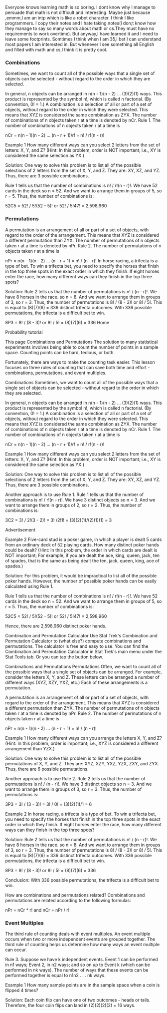 Everyone knows learning math is so boring. I dont know why I manage to persuade that math is not difficult and interesting.
Maybe just because ,emmm,I am an intp which is like a robot character. I think I like programmers.
I copy their notes and I hate taking notes(I don;t know how they manage to say so many words about math or cs.They must have no requirements to work overtime).
But anyway,I have learned it and I need to leave some footprints.
Somtimes I think when I am 35,I bet I can understand most papers I am interested in.
But whenever I see something all English and filled with math and cs,I think it is pretty cool.
### Combinations
Sometimes, we want to count all of the possible ways that a single set of objects can be selected - without regard to the order in which they are selected.

In general, n objects can be arranged in n(n - 1)(n - 2) ... (3)(2)(1) ways. This product is represented by the symbol n!, which is called n factorial. (By convention, 0! = 1.)
A combination is a selection of all or part of a set of objects, without regard to the order in which they were selected. This means that XYZ is considered the same combination as ZYX.
The number of combinations of n objects taken r at a time is denoted by nCr.
Rule 1. The number of combinations of n objects taken r at a time is

nCr = n(n - 1)(n - 2) ... (n - r + 1)/r! = n! / r!(n - r)!

Example 1
How many different ways can you select 2 letters from the set of letters: X, Y, and Z? (Hint: In this problem, order is NOT important; i.e., XY is considered the same selection as YX.)

Solution: One way to solve this problem is to list all of the possible selections of 2 letters from the set of X, Y, and Z. They are: XY, XZ, and YZ. Thus, there are 3 possible combinations.

Rule 1 tells us that the number of combinations is n! / r!(n - r)!. We have 52 cards in the deck so n = 52. And we want to arrange them in groups of 5, so r = 5. Thus, the number of combinations is:

52C5 = 52! / 5!(52 - 5)! or 52! / 5!47! = 2,598,960
### Permutations
A permutation is an arrangement of all or part of a set of objects, with regard to the order of the arrangement. This means that XYZ is considered a different permutation than ZYX.
The number of permutations of n objects taken r at a time is denoted by nPr.
Rule 2. The number of permutations of n objects taken r at a time is

nPr = n(n - 1)(n - 2) ... (n - r + 1) = n! / (n - r)!
In horse racing, a trifecta is a type of bet. To win a trifecta bet, you need to specify the horses that finish in the top three spots in the exact order in which they finish. If eight horses enter the race, how many different ways can they finish in the top three spots?

Solution: Rule 2 tells us that the number of permutations is n! / (n - r)!. We have 8 horses in the race. so n = 8. And we want to arrange them in groups of 3, so r = 3. Thus, the number of permutations is 8! / (8 - 3)! or 8! / 5!. This is equal to (8)(7)(6) = 336 distinct trifecta outcomes. With 336 possible permutations, the trifecta is a difficult bet to win.

8P3 = 8! / (8 - 3)! or 8! / 5! = (8)(7)(6) = 336
Home
>
Probability tutorial
>
This page
Combinations and Permutations
The solution to many statistical experiments involves being able to count the number of points in a sample space. Counting points can be hard, tedious, or both.

Fortunately, there are ways to make the counting task easier. This lesson focuses on three rules of counting that can save both time and effort - combinations, permutations, and event multiples.

Combinations
Sometimes, we want to count all of the possible ways that a single set of objects can be selected - without regard to the order in which they are selected.

In general, n objects can be arranged in n(n - 1)(n - 2) ... (3)(2)(1) ways. This product is represented by the symbol n!, which is called n factorial. (By convention, 0! = 1.)
A combination is a selection of all or part of a set of objects, without regard to the order in which they were selected. This means that XYZ is considered the same combination as ZYX.
The number of combinations of n objects taken r at a time is denoted by nCr.
Rule 1. The number of combinations of n objects taken r at a time is

nCr = n(n - 1)(n - 2) ... (n - r + 1)/r! = n! / r!(n - r)!

Example 1
How many different ways can you select 2 letters from the set of letters: X, Y, and Z? (Hint: In this problem, order is NOT important; i.e., XY is considered the same selection as YX.)

Solution: One way to solve this problem is to list all of the possible selections of 2 letters from the set of X, Y, and Z. They are: XY, XZ, and YZ. Thus, there are 3 possible combinations.

Another approach is to use Rule 1. Rule 1 tells us that the number of combinations is n! / r!(n - r)!. We have 3 distinct objects so n = 3. And we want to arrange them in groups of 2, so r = 2. Thus, the number of combinations is:

3C2 = 3! / 2!(3 - 2)! = 3! /2!1! = (3)(2)(1)/(2)(1)(1) = 3

Advertisement

Example 2
Five-card stud is a poker game, in which a player is dealt 5 cards from an ordinary deck of 52 playing cards. How many distinct poker hands could be dealt? (Hint: In this problem, the order in which cards are dealt is NOT important; For example, if you are dealt the ace, king, queen, jack, ten of spades, that is the same as being dealt the ten, jack, queen, king, ace of spades.)

Solution: For this problem, it would be impractical to list all of the possible poker hands. However, the number of possible poker hands can be easily calculated using Rule 1.

Rule 1 tells us that the number of combinations is n! / r!(n - r)!. We have 52 cards in the deck so n = 52. And we want to arrange them in groups of 5, so r = 5. Thus, the number of combinations is:

52C5 = 52! / 5!(52 - 5)! or 52! / 5!47! = 2,598,960

Hence, there are 2,598,960 distinct poker hands.

Combination and Permutation Calculator
Use Stat Trek's Combination and Permutation Calculator to (what else?) compute combinations and permutations. The calculator is free and easy to use. You can find the Combination and Permutation Calculator in Stat Trek's main menu under the Stat Tools tab. Or you can tap the button below.

Combinations and Permutations
Permutations
Often, we want to count all of the possible ways that a single set of objects can be arranged. For example, consider the letters X, Y, and Z. These letters can be arranged a number of different ways (XYZ, XZY, YXZ, etc.) Each of these arrangements is a permutation.

A permutation is an arrangement of all or part of a set of objects, with regard to the order of the arrangement. This means that XYZ is considered a different permutation than ZYX.
The number of permutations of n objects taken r at a time is denoted by nPr.
Rule 2. The number of permutations of n objects taken r at a time is

nPr = n(n - 1)(n - 2) ... (n - r + 1) = n! / (n - r)!

Example 1
How many different ways can you arrange the letters X, Y, and Z? (Hint: In this problem, order is important; i.e., XYZ is considered a different arrangement than YZX.)

Solution: One way to solve this problem is to list all of the possible permutations of X, Y, and Z. They are: XYZ, XZY, YXZ, YZX, ZXY, and ZYX. Thus, there are 6 possible permutations.

Another approach is to use Rule 2. Rule 2 tells us that the number of permutations is n! / (n - r)!. We have 3 distinct objects so n = 3. And we want to arrange them in groups of 3, so r = 3. Thus, the number of permutations is:

3P3 = 3! / (3 - 3)! = 3! / 0! = (3)(2)(1)/1 = 6

Example 2
In horse racing, a trifecta is a type of bet. To win a trifecta bet, you need to specify the horses that finish in the top three spots in the exact order in which they finish. If eight horses enter the race, how many different ways can they finish in the top three spots?

Solution: Rule 2 tells us that the number of permutations is n! / (n - r)!. We have 8 horses in the race. so n = 8. And we want to arrange them in groups of 3, so r = 3. Thus, the number of permutations is 8! / (8 - 3)! or 8! / 5!. This is equal to (8)(7)(6) = 336 distinct trifecta outcomes. With 336 possible permutations, the trifecta is a difficult bet to win.

8P3 = 8! / (8 - 3)! or 8! / 5! = (8)(7)(6) = 336

Conclusion: With 336 possible permutations, the trifecta is a difficult bet to win.

How are combinations and permutations related?
Combinations and permutations are related according to the following formulas:

nPr = nCr * r!      and      nCr = nPr / r!

### Event Multiples
The third rule of counting deals with event multiples. An event multiple occurs when two or more independent events are grouped together. The third rule of counting helps us determine how many ways an event multiple can occur.

Rule 3. Suppose we have k independent events. Event 1 can be performed in n1 ways; Event 2, in n2 ways; and so on up to Event k (which can be performed in nk ways). The number of ways that these events can be performed together is equal to n1n2 . . . nk ways.

Example 1
How many sample points are in the sample space when a coin is flipped 4 times?

Solution: Each coin flip can have one of two outcomes - heads or tails. Therefore, the four coin flips can land in (2)(2)(2)(2) = 16 ways.

